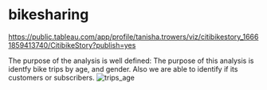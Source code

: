 # bikesharing
https://public.tableau.com/app/profile/tanisha.trowers/viz/citibikestory_16661859413740/CitibikeStory?publish=yes

The purpose of the analysis is well defined: The purpose of this analysis is identfy bike trips by age, and gender. Also we are able to identify if its customers or subscribers. 
![trips_age](https://user-images.githubusercontent.com/107686750/196997004-4f75de2d-4549-4317-8834-a3826f3681bc.png)

